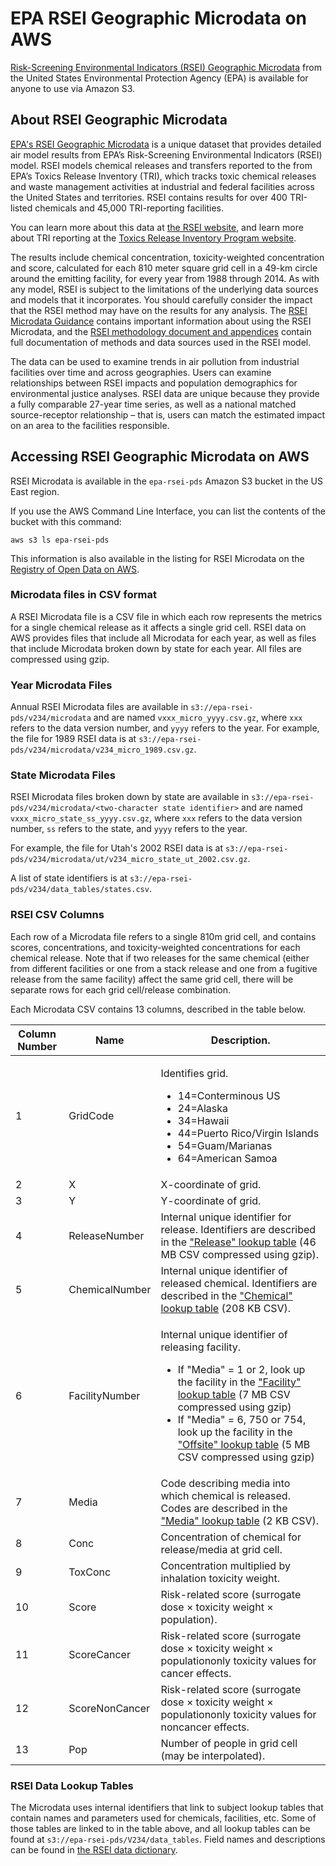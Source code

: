 # EPA RSEI Geographic Microdata on AWS

[Risk-Screening Environmental Indicators (RSEI) Geographic Microdata](https://registry.opendata.aws/epa-rsei-pds/) from the United States Environmental Protection Agency (EPA) is available for anyone to use via Amazon S3.

## About RSEI Geographic Microdata

[EPA's RSEI Geographic Microdata](https://www.epa.gov/rsei) is a unique dataset that provides detailed air model results from EPA’s Risk-Screening Environmental Indicators (RSEI) model. RSEI models chemical releases and transfers reported to the from EPA’s Toxics Release Inventory (TRI), which tracks toxic chemical releases and waste management activities at industrial and federal facilities across the United States and territories. RSEI contains results for over 400 TRI-listed chemicals and 45,000 TRI-reporting facilities.

You can learn more about this data at [the RSEI website](https://www.epa.gov/rsei), and learn more about TRI reporting at the [Toxics Release Inventory Program website](https://www.epa.gov/toxics-release-inventory-tri-program).

The results include chemical concentration, toxicity-weighted concentration and score, calculated for each 810 meter square grid cell in a 49-km circle around the emitting facility, for every year from 1988 through 2014. As with any model, RSEI is subject to the limitations of the underlying data sources and models that it incorporates. You should carefully consider the impact that the RSEI method may have on the results for any analysis. The [RSEI Microdata Guidance](http://www.epa.gov/rsei/guidance-risk-screening-environmental-indicators-rsei-geographic-microdata-rsei-gm) contains important information about using the RSEI Microdata, and the [RSEI methodology document and appendices](http://www.epa.gov/rsei/methodology-and-supporting-documents-risk-screening-environmental-indicators-rsei-model) contain full documentation of methods and data sources used in the RSEI model.

The data can be used to examine trends in air pollution from industrial facilities over time and across geographies. Users can examine relationships between RSEI impacts and population demographics for environmental justice analyses. RSEI data are unique because they provide a fully comparable 27-year time series, as well as a national matched source-receptor relationship – that is, users can match the estimated impact on an area to the facilities responsible.

## Accessing RSEI Geographic Microdata on AWS

RSEI Microdata is available in the `epa-rsei-pds` Amazon S3 bucket in the US East region.

If you use the AWS Command Line Interface, you can list the contents of the bucket with this command:

`aws s3 ls epa-rsei-pds`

This information is also available in the listing for RSEI Microdata on the [Registry of Open Data on AWS](https://registry.opendata.aws/epa-rsei-pds/).

### Microdata files in CSV format

A RSEI Microdata file is a CSV file in which each row represents the metrics for a single chemical release as it affects a single grid cell. RSEI data on AWS provides files that include all Microdata for each year, as well as files that include Microdata broken down by state for each year. All files are compressed using gzip.

### Year Microdata Files

Annual RSEI Microdata files are available in `s3://epa-rsei-pds/v234/microdata` and are named `vxxx_micro_yyyy.csv.gz`, where `xxx` refers to the data version number, and `yyyy` refers to the year. For example, the file for 1989 RSEI data is at `s3://epa-rsei-pds/v234/microdata/v234_micro_1989.csv.gz`.

### State Microdata Files

RSEI Microdata files broken down by state are available in `s3://epa-rsei-pds/v234/microdata/<two-character state identifier>` and are named `vxxx_micro_state_ss_yyyy.csv.gz`, where `xxx` refers to the data version number, `ss` refers to the state, and `yyyy` refers to the year.

For example, the file for Utah's 2002 RSEI data is at `s3://epa-rsei-pds/v234/microdata/ut/v234_micro_state_ut_2002.csv.gz`.

A list of state identifiers is at `s3://epa-rsei-pds/v234/data_tables/states.csv`.

### RSEI CSV Columns

Each row of a Microdata file refers to a single 810m grid cell, and contains scores, concentrations, and toxicity-weighted concentrations for each chemical release. Note that if two releases for the same chemical (either from different facilities or one from a stack release and one from a fugitive release from the same facility) affect the same grid cell, there will be separate rows for each grid cell/release combination.

Each Microdata CSV contains 13 columns, described in the table below.

<table class="table table-striped">
  <thead>
    <tr>
      <th>Column Number</th>
      <th>Name</th>
      <th>Description.</th>
    </tr>
  </thead>  
  <tbody>
    <tr>
      <td>1</td>
      <td>GridCode</td>
      <td>
        <p>Identifies grid.</p>
        <ul> 
          <li>14=Conterminous US</li> 
          <li>24=Alaska</li> 
          <li>34=Hawaii</li> 
          <li>44=Puerto Rico/Virgin Islands</li> 
          <li>54=Guam/Marianas</li> 
          <li>64=American Samoa</li> 
        </ul>
      </td> 
    </tr> 
    <tr>
      <td>2</td> 
      <td>X</td> 
      <td>X-coordinate of grid.<br> </td> 
    </tr> 
    <tr> 
      <td>3</td> 
      <td>Y</td> 
      <td>Y-coordinate of grid.<br> </td> 
    </tr> 
    <tr> 
      <td>4</td> 
      <td>ReleaseNumber</td> 
      <td>Internal unique identifier for release. Identifiers are described in the <a href="http://epa-rsei-pds.s3.amazonaws.com/v234/data_tables/release.csv.gz">"Release" lookup table</a> (46 MB CSV compressed using gzip).</td>
    </tr>
    <tr>
      <td>5</td>
      <td>ChemicalNumber</td>
      <td>Internal unique identifier of released chemical. Identifiers are described in the <a href="http://epa-rsei-pds.s3.amazonaws.com/v234/data_tables/chemical.csv">"Chemical" lookup table</a> (208 KB CSV).</td>
    </tr>
    <tr> 
      <td>6</td> 
      <td>FacilityNumber</td> 
      <td>
        <p>Internal unique identifier of releasing facility.</p>
        <ul>
          <li>If "Media" = 1 or 2, look up the facility in the <a href="http://epa-rsei-pds.s3.amazonaws.com/v234/data_tables/facility.csv.gz">"Facility" lookup table</a> (7 MB CSV compressed using gzip)</li>
          <li>If "Media" = 6, 750 or 754, look up the facility in the <a href="http://epa-rsei-pds.s3.amazonaws.com/v234/data_tables/offsite.csv.gz">"Offsite" lookup table</a> (5 MB CSV compressed using gzip)</li>
        </ul>
      </td>
    </tr>
    <tr>
      <td>7</td>
      <td>Media</td>
      <td>Code describing media into which chemical is released. Codes are described in the <a href="http://epa-rsei-pds.s3.amazonaws.com/v234/data_tables/media.csv">"Media" lookup table</a> (2 KB CSV).
      </td>
    </tr>
    <tr>
      <td>8</td>
      <td>Conc</td>
      <td>Concentration of chemical for release/media at grid cell.</td>
    </tr>
    <tr>
      <td>9</td>
      <td>ToxConc</td>
      <td>Concentration multiplied by inhalation toxicity weight.</td>
    </tr> 
    <tr> 
      <td>10</td> 
      <td>Score</td> 
      <td>Risk-related score (surrogate dose &times; toxicity weight &times; population).</td> 
    </tr> 
    <tr> 
      <td>11</td> 
      <td>ScoreCancer</td> 
      <td>Risk-related score (surrogate dose &times; toxicity weight &times; populationonly toxicity values for cancer effects.</td> 
    </tr> 
    <tr> 
      <td>12</td> 
      <td>ScoreNonCancer</td> 
      <td>Risk-related score (surrogate dose &times; toxicity weight &times; populationonly toxicity values for noncancer effects.</td> 
    </tr> 
    <tr> 
      <td>13</td> 
      <td>Pop</td> 
      <td>Number of people in grid cell (may be interpolated).</td> 
    </tr>
  </tbody>
</table>

### RSEI Data Lookup Tables

The Microdata uses internal identifiers that link to subject lookup tables that contain names and parameters used for chemicals, facilities, etc. Some of those tables are linked to in the table above, and all lookup tables can be found at `s3://epa-rsei-pds/V234/data_tables`. Field names and descriptions can be found in [the RSEI data dictionary](https://www.epa.gov/rsei/risk-screening-environmental-indicators-rsei-data-dictionary).